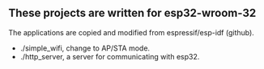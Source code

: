 ## These projects are written for esp32-wroom-32

The applications are copied and modified from espressif/esp-idf (github).
* ./simple_wifi, change to AP/STA mode.
* ./http_server, a server for communicating with esp32.
